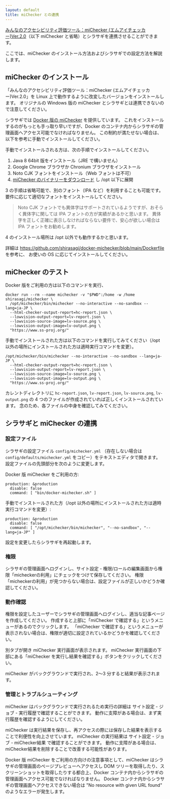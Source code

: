 ```yaml
---
layout: default
title: miChecker との連携
---
```


[みんなのアクセシビリティ評価ツール：miChecker (エムアイチェッカー)Ver.2.0](https://www.soumu.go.jp/main_sosiki/joho_tsusin/b_free/michecker.html)（以下 miChecker と省略）とシラサギを連携させることができます。

ここでは、miChecker のインストール方法およびシラサギでの設定方法を解説します。

## miChecker のインストール

「みんなのアクセシビリティ評価ツール：miChecker (エムアイチェッカー)Ver.2.0」を Linux 上で動作するように改変したバージョンをインストールします。
オリジナルの Windows 版の miChecker とシラサギとは連携できないので注意してください。

シラサギでは [Docker 版の miChecker](https://github.com/shirasagi/docker-michecker) を提供しています。
これをインストールするのがもっとも手っ取り早いですが、Docker のコンテナ内からシラサギの管理画面へアクセス可能でなければなりません。
この制約が満たせない場合は、以下を参考に手動でインストールしてください。

手動でインストールされる方は、次の手順でインストールしてください。

1. Java 8 64bit 版をインストール（JRE で構いません）
2. Google Chrome ブラウザか Chronium ブラウザをインストール
3. Noto CJK フォントをインストール（Web フォントは不可）
4. [miChecker のバイナリーをダウンロード](https://github.com/shirasagi/docker-michecker/raw/main/assets/michecker.tar.bz2) し /opt 以下に展開

3 の手順は省略可能で、別のフォント（IPA など）を利用することも可能です。要件に応じて適切なフォントをインストールしてください。

> Noto CJK フォントでも異体字はサポートされているようですが、おそらく異体字に関しては IPA フォントの方が実績があるかと思います。
> 異体字を正しく正確に表示しなければならない要件で、安心が欲しい場合は IPA フォントをお勧めします。

4 のインストール場所は /opt 以外でも動作するかと思います。

詳細は <https://github.com/shirasagi/docker-michecker/blob/main/Dockerfile> を参考に、
お使いの OS に応じてインストールしてください。

## miChecker のテスト

Docker 版をご利用の方は以下のコマンドを実行、

~~~
docker run --rm --name michecker -v "$PWD":/home -w /home shirasagi/michecker \
  /opt/michecker/bin/michecker --no-interactive --no-sandbox --lang=ja-JP \
  --html-checker-output-report=hc-report.json \
  --lowvision-output-report=lv-report.json \
  --lowvision-source-image=lv-source.png \
  --lowvision-output-image=lv-output.png \
  "https://www.ss-proj.org/"
~~~

手動でインストールされた方は以下のコマンドを実行してみてください（/opt 以外の場所にインストールされた方は適時実行コマンドを変更）。

~~~
/opt/michecker/bin/michecker --no-interactive --no-sandbox --lang=ja-JP \
  --html-checker-output-report=hc-report.json \
  --lowvision-output-report=lv-report.json \
  --lowvision-source-image=lv-source.png \
  --lowvision-output-image=lv-output.png \
  "https://www.ss-proj.org/"
~~~

カレントディレクトリに `hc-report.json`, `lv-report.json`, `lv-source.png`, `lv-output.png` の 4 つのファイルが作成されていれば正しくインストールされています。
念のため、各ファイルの中身を確認してみてください。

## シラサギと miChecker の連携

### 設定ファイル

シラサギの設定ファイル `config/michecker.yml` （存在しない場合は `config/defaults/michecker.yml` をコピー）をテキストエディタで開きます。
設定ファイルの先頭部分を次のように変更します。

Docker 版 miChecker をご利用の方:

~~~
production: &production
  disable: false
  command: [ "bin/docker-michecker.sh" ]
~~~

手動でインストールされた方（/opt 以外の場所にインストールされた方は適時実行コマンドを変更）:

~~~
production: &production
  disable: false
  command: [ "/opt/michecker/bin/michecker", "--no-sandbox", "--lang=ja-JP" ]
~~~

設定を変更したらシラサギを再起動します。

### 権限

シラサギの管理画面へログインし、サイト設定 - 権限/ロールの編集画面から権限「micheckerの利用」にチェックをつけて保存してください。
権限「micheckerの利用」が見つからない場合は、設定ファイルが正しいかどうか確認してください。

### 動作確認

権限を設定したユーザーでシラサギの管理画面へログインし、適当な記事ページを作成してください。
作成すると上部に「miChecker で確認する」というメニューがあるのでクリックします。
「miChecker で確認する」というメニューが表示されない場合は、権限が適切に設定されているかどうかを確認してください。

別タブが開き miChecker 実行画面が表示されます。
miChecker 実行画面の下部にある「miChecker を実行し結果を確認する」ボタンをクリックしてください。

miChecker がバックグラウンドで実行され、2〜3 分すると結果が表示されます。

### 管理とトラブルシューティング

miChecker はバックグラウンドで実行されるため実行の詳細は サイト設定 - ジョブ - 実行履歴で確認することができます。
動作に支障がある場合は、まず実行履歴を確認するようにしてください。

miChecker は実行結果を保存し、再アクセスの際には保存した結果を表示することで利便性を向上させています。
miChecker の実行結果は サイト設定 - ジョブ - miChecker結果 で確認することができます。
動作に支障がある場合は、miChecker結果を削除することで改善する可能性があります。

Docker 版 miChecker をご利用の方向けの注意事項として、miChecker はシラサギの管理画面のページプレビューへアクセスし DOM ツリーを取得したり、スクリーンショットを取得したりする都合上、Docker コンテナ内からシラサギの管理画面へアクセス可能でなければなりません。
Docker コンテナ内からシラサギの管理画面へアクセスできない場合は "No resource with given URL found" のようなエラーが発生します。
